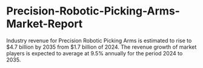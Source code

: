 # Precision-Robotic-Picking-Arms-Market-Report
Industry revenue for Precision Robotic Picking Arms is estimated to rise to $4.7 billion by 2035 from $1.7 billion of 2024. The revenue growth of market players is expected to average at 9.5% annually for the period 2024 to 2035.
